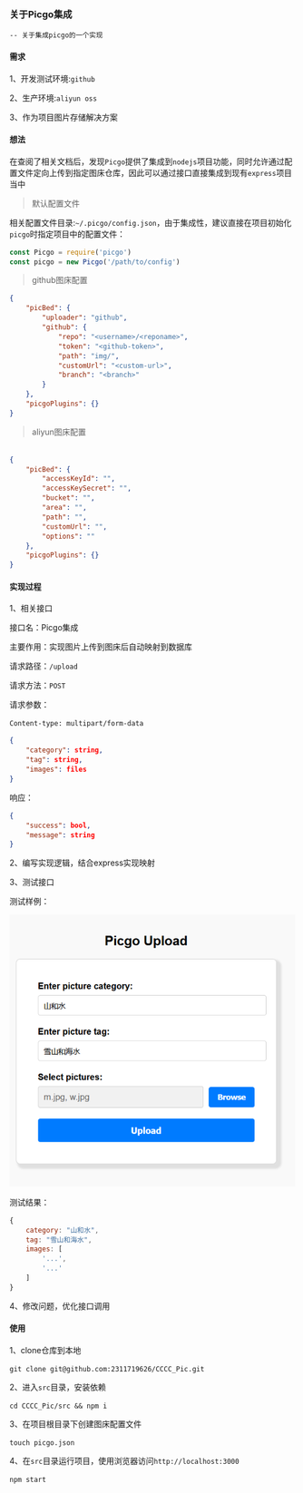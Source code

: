 ### 关于Picgo集成

    -- 关于集成picgo的一个实现

#### 需求

1、开发测试环境:`github`

2、生产环境:`aliyun oss`

3、作为项目图片存储解决方案

#### 想法

在查阅了相关文档后，发现`Picgo`提供了集成到`nodejs`项目功能，同时允许通过配置文件定向上传到指定图床仓库，因此可以通过接口直接集成到现有`express`项目当中

> 默认配置文件

相关配置文件目录:`~/.picgo/config.json`，由于集成性，建议直接在项目初始化`picgo`时指定项目中的配置文件：

```javascript
const Picgo = require('picgo')
const picgo = new Picgo('/path/to/config')
```

> github图床配置

```json
{
    "picBed": {
        "uploader": "github",
        "github": {
            "repo": "<username>/<reponame>",
            "token": "<github-token>",
            "path": "img/",
            "customUrl": "<custom-url>",
            "branch": "<branch>"
        }
    },
    "picgoPlugins": {}
}
```

> aliyun图床配置

```json

{
    "picBed": {
        "accessKeyId": "",
        "accessKeySecret": "",
        "bucket": "",
        "area": "",
        "path": "",
        "customUrl": "",
        "options": ""
    },
    "picgoPlugins": {}
}
```

#### 实现过程

1、相关接口

接口名：Picgo集成

主要作用：实现图片上传到图床后自动映射到数据库

请求路径：`/upload`

请求方法：`POST`

请求参数：

`Content-type: multipart/form-data`

```json
{
    "category": string,
    "tag": string,
    "images": files
}
```

响应：

```json
{
    "success": bool,
    "message": string
}
```

2、编写实现逻辑，结合express实现映射

3、测试接口

测试样例：

![测试](./assets/picgo-upload-page.png)

测试结果：

```js
{
    category: "山和水",
    tag: "雪山和海水",
    images: [
        '...',
        '...'
    ]
}
```

4、修改问题，优化接口调用


#### 使用

1、clone仓库到本地

`git clone git@github.com:2311719626/CCCC_Pic.git`

2、进入`src`目录，安装依赖

`cd CCCC_Pic/src && npm i`

3、在项目根目录下创建图床配置文件

`touch picgo.json`

4、在`src`目录运行项目，使用浏览器访问`http://localhost:3000`

`npm start`